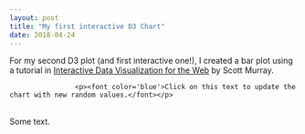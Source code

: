 ```yaml
---
layout: post
title: "My first interactive D3 Chart"
date: 2018-04-24
---
```

<script src="//code.jquery.com/jquery.js"></script>
<style>
/* no styles yet */ 

</style>
For my second D3 plot (and first interactive one!), I created a bar plot using a tutorial in <u>Interactive Data Visualization for the Web</u> by Scott Murray.  

					<p><font color='blue'>Click on this text to update the chart with new random values.</font></p>
<div id='d3div'></div>

<script src="//d3js.org/d3.v3.min.js"></script>
<script>

					// Dynamic, random data set 
					var dataset = [];
					for (var i = 0; i < 20; i ++) { 
						var newNumber = Math.floor(Math.random() * 21) + 5;
						dataset.push(newNumber);
					}

					var w = 600;
					var h = 400;
					var barPadding = 1; 

					var svg = d3.select("body")
								.append("svg")
								.attr("width", w)
								.attr("height", h);

					// ordinal scale handles left/right prositioning of bars and labels along the x-axis (ordinal as opposed to linear)
					// while we don't have true ordinal data, we do want our
					// bars to be drawn from left to right in the same order
					// in which the values occur, and we want them to be evenly
					// spaced 
					var xScale = d3.scale.ordinal() 
									.domain(d3.range(dataset.length)) // an array of sequential numbers
									//ordinal vaues are typcially non-numeric
									.rangeRoundBands([0,w], 0.05); // discrete ranges
									// this says, calculate even bands starting at 0 and ending at w,
									// then set this scale's range to those bands.
					var yScale = d3.scale.linear()
									.domain([0, d3.max(dataset)])
									.range([0, h]);

					// bar chart 
					svg.selectAll("rect")
						.data(dataset)
						.enter()
						.append("rect")
						.attr("x", function(d, i) { 
							return xScale(i); //Creates an even spacing regardless of num values
						})
						.attr("y", function(d) { 
								return h - yScale(d); // height minuts data value; keeps bars from being upside-down
							})
						.attr("width", xScale.rangeBand())
						.attr("height", function(d) { 
								return yScale(d);
							})
						.attr("fill", function(d) { 
							return "rgb(0, 0, " + (d * 10) + ")";
						});

					// bar labels 
					svg.selectAll("text")
						.data(dataset)
						.enter()
						.append("text")
						.text(function(d) { 
							return d;
						})
					    .attr("x", function(d, i) {
					   	 	return xScale(i) + xScale.rangeBand() / 2;
					    })
					    .attr("y", function(d) {
					   		return h - yScale(d) + 14;
					    })
						.attr("font-family", "sans-serif")
						.attr("font-size", "11px")
						.attr("fill", "white")
						.attr("text-anchor", "middle");
					

					// refresh data on click 
					d3.select("p")
						.on("click", function() { 
							// Do something on click
							//New values for dataset
							var dataset = [];
							for (var i = 0; i < 20; i ++) { 
								var newNumber = Math.floor(Math.random() * 21) + 5;
								dataset.push(newNumber);
							};

							// update y values 
							svg.selectAll("rect")
								.data(dataset)
								.transition() // animation!
								.attr("y", function(d) { 
										return h - yScale(d); // height minuts data value; keeps bars from being upside-down
									})
								.attr("height", function(d) { 
										return yScale(d);
									})
								.attr("fill", function(d) { 
									return "rgb(0, 0, " + (d * 10) + ")";
								});

							// update text content and x/y values of labels 
							svg.selectAll("text")
								.data(dataset)
								.text(function(d) { 
									return d;
								})
							    .attr("x", function(d, i) {
							   	 	return xScale(i) + xScale.rangeBand() / 2;
							    })
							    .attr("y", function(d) {
							   		return h - yScale(d) + 14;
							    });
							});
</script>
<br>
Some text. 
